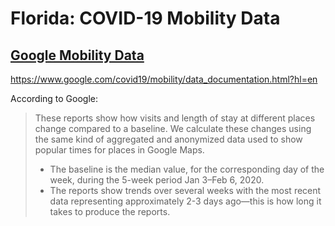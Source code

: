 # Florida: COVID-19 Mobility Data

## [Google Mobility Data](https://www.google.com/covid19/mobility/)

https://www.google.com/covid19/mobility/data_documentation.html?hl=en

According to Google:

> These reports show how visits and length of stay at different places change
> compared to a baseline. We calculate these changes using the same kind of
> aggregated and anonymized data used to show popular times for places in Google
> Maps.
> - The baseline is the median value, for the corresponding day of the week,
>   during the 5-week period Jan 3–Feb 6, 2020.
> - The reports show trends over several weeks with the most recent data
>   representing approximately 2-3 days ago—this is how long it takes to produce
>   the reports.

